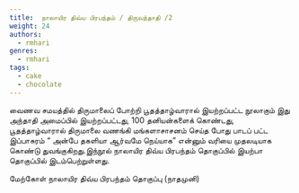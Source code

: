 ```yaml
---
title: 	நாலாயிர திவ்ய பிரபந்தம் / திருவந்தாதி /2
weight: 24
authors:
  - rmhari
genres:
  - rmhari 
tags:
  - cake
  - chocolate
---
```


வைணவ சமயத்தில் திருமாலைப் போற்றி பூதத்தாழ்வாரால் இயற்றப்பட்ட நூலாகும் இது அந்தாதி அமைப்பில் இயற்றப்பட்டது, 100 தனியன்களைக் கொண்டது, பூதத்தாழ்வாரால் திருமாலை வணங்கி மங்களாசாசனம் செய்த போது பாடப் பட்ட இப்பாசுரம் “ அன்பே தகளியா ஆர்வமே நெய்யாக” என்னும் வரியை முதலடியாக கொண்டு துவங்குகிறது.இந்நூல் நாலாயிர திவ்ய பிரபந்தம் தொகுப்பில் இயற்பா தொகுப்பில் இடம்பெற்றுள்ளது.

மேற்கோள் நாலாயிர திவ்ய பிரபந்தம் தொகுப்பு (நாதமுனி)